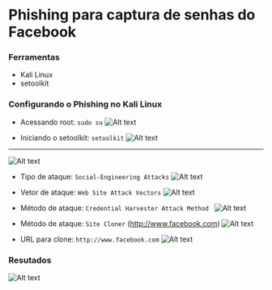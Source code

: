 # Phishing para captura de senhas do Facebook

### Ferramentas

- Kali Linux
- setoolkit

### Configurando o Phishing no Kali Linux

- Acessando root: ``` sudo su ```
![Alt text](img/acessando_root_mode)

- Iniciando o setoolkit: ``` setoolkit ```
![Alt text](./img/inicindo_setoolkit_1)
---
![Alt text](./img/inicindo_setoolkit_1)

- Tipo de ataque: ``` Social-Engineering Attacks ```
![Alt text](./img/setoolkit_1)

- Vetor de ataque: ``` Web Site Attack Vectors ```
![Alt text](./img/setoolkit_2)

- Método de ataque: ```Credential Harvester Attack Method ```
![Alt text](./img/setoolkit_3)

- Método de ataque: ``` Site Cloner ``` (http://www.facebook.com)
![Alt text](./img/setoolkit_4)

- URL para clone: ``` http://www.facebook.com ```
![Alt text](/img/setoolkit_5)

### Resutados
![Alt text](/img/resultado_setoolkit)
